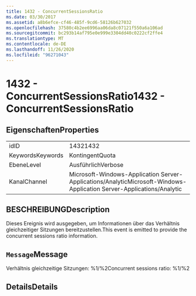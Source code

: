 ```yaml
---
title: 1432 - ConcurrentSessionsRatio
ms.date: 03/30/2017
ms.assetid: a8b6efce-cf46-485f-9cd6-58126b627032
ms.openlocfilehash: 37580c4b2ee6996aa06da8c07121f550a6a106ad
ms.sourcegitcommit: bc293b14af795e0e999e3304dd40c0222cf2ffe4
ms.translationtype: MT
ms.contentlocale: de-DE
ms.lasthandoff: 11/26/2020
ms.locfileid: "96271043"
---
```

# <a name="1432---concurrentsessionsratio"></a><span data-ttu-id="00211-102">1432 - ConcurrentSessionsRatio</span><span class="sxs-lookup"><span data-stu-id="00211-102">1432 - ConcurrentSessionsRatio</span></span>

## <a name="properties"></a><span data-ttu-id="00211-103">Eigenschaften</span><span class="sxs-lookup"><span data-stu-id="00211-103">Properties</span></span>  
  
|||  
|-|-|  
|<span data-ttu-id="00211-104">id</span><span class="sxs-lookup"><span data-stu-id="00211-104">ID</span></span>|<span data-ttu-id="00211-105">1432</span><span class="sxs-lookup"><span data-stu-id="00211-105">1432</span></span>|  
|<span data-ttu-id="00211-106">Keywords</span><span class="sxs-lookup"><span data-stu-id="00211-106">Keywords</span></span>|<span data-ttu-id="00211-107">Kontingent</span><span class="sxs-lookup"><span data-stu-id="00211-107">Quota</span></span>|  
|<span data-ttu-id="00211-108">Ebene</span><span class="sxs-lookup"><span data-stu-id="00211-108">Level</span></span>|<span data-ttu-id="00211-109">Ausführlich</span><span class="sxs-lookup"><span data-stu-id="00211-109">Verbose</span></span>|  
|<span data-ttu-id="00211-110">Kanal</span><span class="sxs-lookup"><span data-stu-id="00211-110">Channel</span></span>|<span data-ttu-id="00211-111">Microsoft-Windows-Application Server-Applications/Analytic</span><span class="sxs-lookup"><span data-stu-id="00211-111">Microsoft-Windows-Application Server-Applications/Analytic</span></span>|  
  
## <a name="description"></a><span data-ttu-id="00211-112">BESCHREIBUNG</span><span class="sxs-lookup"><span data-stu-id="00211-112">Description</span></span>  

 <span data-ttu-id="00211-113">Dieses Ereignis wird ausgegeben, um Informationen über das Verhältnis gleichzeitiger Sitzungen bereitzustellen.</span><span class="sxs-lookup"><span data-stu-id="00211-113">This event is emitted to provide the concurrent sessions ratio information.</span></span>  
  
## <a name="message"></a><span data-ttu-id="00211-114">`Message`</span><span class="sxs-lookup"><span data-stu-id="00211-114">Message</span></span>  

 <span data-ttu-id="00211-115">Verhältnis gleichzeitige Sitzungen: %1/%2</span><span class="sxs-lookup"><span data-stu-id="00211-115">Concurrent sessions ratio: %1/%2</span></span>  
  
## <a name="details"></a><span data-ttu-id="00211-116">Details</span><span class="sxs-lookup"><span data-stu-id="00211-116">Details</span></span>
